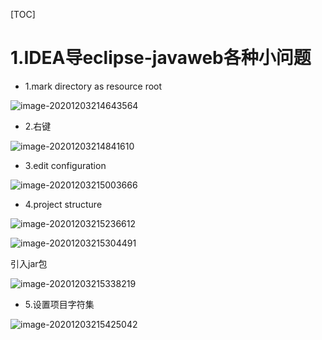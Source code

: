[TOC]



# 1.IDEA导eclipse-javaweb各种小问题



- 1.mark directory as resource root

![image-20201203214643564](https://xiaoboblog-bucket.oss-cn-hangzhou.aliyuncs.com/blog/image-20201203214643564.png)

- 2.右键

![image-20201203214841610](https://xiaoboblog-bucket.oss-cn-hangzhou.aliyuncs.com/blog/image-20201203214841610.png)



- 3.edit configuration

![image-20201203215003666](https://xiaoboblog-bucket.oss-cn-hangzhou.aliyuncs.com/blog/image-20201203215003666.png)



- 4.project structure

![image-20201203215236612](https://xiaoboblog-bucket.oss-cn-hangzhou.aliyuncs.com/blog/image-20201203215236612.png)



![image-20201203215304491](https://xiaoboblog-bucket.oss-cn-hangzhou.aliyuncs.com/blog/image-20201203215304491.png)



引入jar包

![image-20201203215338219](https://xiaoboblog-bucket.oss-cn-hangzhou.aliyuncs.com/blog/image-20201203215338219.png)





- 5.设置项目字符集

![image-20201203215425042](https://xiaoboblog-bucket.oss-cn-hangzhou.aliyuncs.com/blog/image-20201203215425042.png)